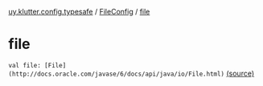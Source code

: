 [uy.klutter.config.typesafe](../index.md) / [FileConfig](index.md) / [file](.)


# file
`val file: [File](http://docs.oracle.com/javase/6/docs/api/java/io/File.html)` [(source)](https://github.com/kohesive/klutter/blob/master/config-typesafe-jdk6/src/main/kotlin/uy/klutter/config/typesafe/ConfigLoading.kt#L136)


